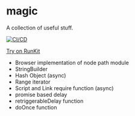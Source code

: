# magic

A collection of useful stuff.

[![CI/CD](https://github.com/Frank-Mayer/magic/actions/workflows/Test.yml/badge.svg)](https://github.com/Frank-Mayer/magic/actions/workflows/Test.yml)

[Try on RunKit](https://runkit.com/npm/%40frank-mayer%2Fmagic)

- Browser implementation of node path module
- StringBuilder
- Hash Object (async)
- Range iterator
- Script and Link require function (async)
- promise based delay
- retriggerableDelay function
- doOnce function
